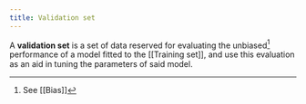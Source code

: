 ```yaml
---
title: Validation set
---
```


A **validation set** is a set of data reserved for evaluating the unbiased[^1] performance of a model fitted to the [[Training set]], and use this evaluation as an aid in tuning the parameters of said model.

[^1]: See [[Bias]]
